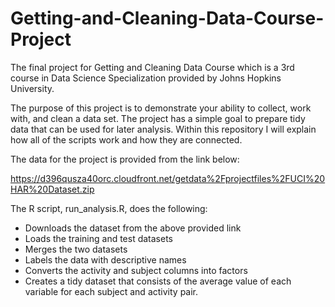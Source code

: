 # Getting-and-Cleaning-Data-Course-Project
The final project for Getting and Cleaning Data Course which is a 3rd course in Data Science Specialization provided by Johns Hopkins University.

The purpose of this project is to demonstrate your ability to collect, work with, and clean a data set. The project has a simple goal to prepare tidy data that can be used for later analysis. Within this repository I will explain how all of the scripts work and how they are connected.

The data for the project is provided from the link below:

https://d396qusza40orc.cloudfront.net/getdata%2Fprojectfiles%2FUCI%20HAR%20Dataset.zip

The R script, run_analysis.R, does the following:

- Downloads the dataset from the above provided link
- Loads the training and test datasets
- Merges the two datasets
- Labels the data with descriptive names
- Converts the activity and subject columns into factors
- Creates a tidy dataset that consists of the average value of each variable for each subject and activity pair.
